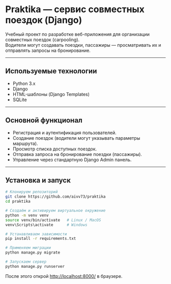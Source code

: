 # Praktika — сервис совместных поездок (Django)

Учебный проект по разработке веб-приложения для организации совместных поездок (carpooling).  
Водители могут создавать поездки, пассажиры — просматривать их и отправлять запросы на бронирование.  

---

## Используемые технологии

- Python 3.x  
- Django  
- HTML-шаблоны (Django Templates)  
- SQLite
  
---

## Основной функционал

- Регистрация и аутентификация пользователей.  
- Создание поездок (водители могут указывать параметры маршрута).  
- Просмотр списка доступных поездок.  
- Отправка запроса на бронирование поездки (пассажиры).  
- Управление через стандартную Django Admin панель.  

---

## Установка и запуск

```bash
# Клонируем репозиторий
git clone https://github.com/aivv73/praktika
cd praktika

# Создаём и активируем виртуальное окружение
python -m venv venv
source venv/bin/activate   # Linux / MacOS
venv\Scripts\activate      # Windows

# Устанавливаем зависимости
pip install -r requirements.txt

# Применяем миграции
python manage.py migrate

# Запускаем сервер
python manage.py runserver
````

После этого открой [http://localhost:8000/](http://localhost:8000/) в браузере.

